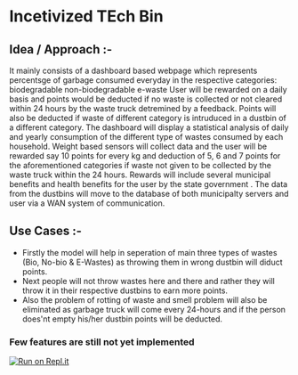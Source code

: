 # Incetivized TEch Bin

## Idea / Approach :-

It mainly consists of a dashboard based webpage which represents percentsge of garbage consumed everyday in the respective categories:
                biodegradable
                non-biodegradable
                e-waste
User will be rewarded on a daily basis and points would be deducted if no waste is collected or not cleared within 24 hours by the waste truck detremined by a feedback. Points will also be deducted if waste of different category is intruduced in a dustbin of a different category. The dashboard will display a statistical analysis of daily and yearly consumption of the different type of wastes consumed by each household. Weight based sensors will collect data and the user will be rewarded say 10 points for every kg and deduction of 5, 6 and 7 points for the aforementioned categories if waste not given to be collected by the waste truck within the 24 hours. Rewards will include several municipal benefits and health benefits for the user by the state government . The data from the dustbins will move to the database of both municipalty servers and user via a WAN system of communication.

## Use Cases :-

* Firstly the model will help in seperation of main three types of wastes (Bio, No-bio & E-Wastes) as throwing them in wrong dustbin will diduct points.
* Next people will not throw wastes here and there and rather they will throw it in their respective dustbins to earn more points.
* Also the problem of rotting of waste and smell problem will also be eliminated as garbage truck will come every 24-hours and if the person does'nt empty his/her dustbin points will be deducted.

<!-- 
### Some screenshots of the dashboard

![SS1](/screenshots/Capture4.png)
Format: ![Alt Text](url)
![SS2](/screenshots/Capture.png)
Format: ![Alt Text](url)
![SS3](/screenshots/Capture2.png)
Format: ![Alt Text](url)
![SS4](/screenshots/Capture3.png)
Format: ![Alt Text](url) -->

### Few features are still not yet implemented

[![Run on Repl.it](https://repl.it/badge/github/Souptik2001/Tech-Bin)](https://repl.it/github/Souptik2001/Tech-Bin)

